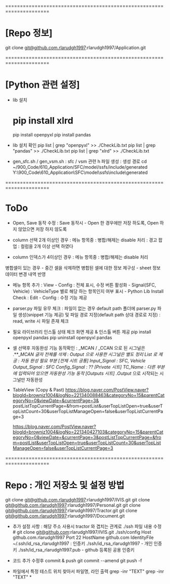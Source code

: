 =====================================================================
# [Repo 정보]
git clone git@github.com.rlarudgh1997:rlarudgh1997/Application.git

=====================================================================
# [Python 관련 설정]
- lib 설치
	# pip install xlrd
	pip install openpyxl
	pip install pandas

- lib 설치 확인
	pip list | grep "openpyxl" >> ./CheckLib.txt
	pip list | grep "pandas" >> ./CheckLib.txt
	pip list | grep "xlrd" >> ./CheckLib.txt

- gen_sfc.sh / gen_vsm.sh
	: sfc / vsm 관련 h 파일 생성
	: 생성 경로
cd ~/900_Code/610_Application/SFC/model/ssfs/include/generated
Y:\900_Code\610_Application\SFC\model\ssfs\include\generated


=====================================================================
# ToDo
- Open, Save 동작 수정
	: Save 동작시 - Open 한 경우에만 저장 하도록, Open 하지 않았으면 저장 하지 않도록

- column 선택 2개 이상인 경우
	: 메뉴 항목중 : 병합/해제는 disable 처리
	: 경고 팝업 : 컬럼을 2개 이상 선택 하였다

- column 인덱스가 4이상인 경우
	: 메뉴 항목중 : 병합/해제는 disable 처리




병합셀이 있는 경우
	- 중간 셀을 삭제하면 병합된 셀에 대한 정보 제구성
	- sheet 정보 데이터 변경 내역 반영
- 메뉴 항목 추가
	: View
		- Config : 전체 표시, 수정 버튼 활성화
		- Signal(SFC, Vehicle) : VehicleType 별로 해당 하는 항목인지 여부 표시
		- Python Lib Install Check
	: Edit
		- Config : 수정 기능 제공

- parser.py 파일 유무 체크
	: 파일이 없는 경우 default path 폴더에 parser.py 파일 생성(snippet 기능 제공) 및 파일 경로 지정(default path 상대 경로로 지정)
	: read, write 시 파일 존재 체크

- 필요 라이브러리 인스톨 상태 체크 화면 제공 & 인스톨 버튼 제공
	pip install openpyxl pandas
	pip uninstall openpyxl pandas




- 셀 선택후 자동완성 기능 동작확인
	: _MCAN / _CCAN 으로 된 시그널은 .**__MCAN 글자 전체를 삭제
	: Output 으로 사용한 시그널은 별도 정리 List 로 제공
	: 자동 완성 필요 부분
		[전체 시트 공통]
			Input_Signal : SFC, Vehicle
			Output_Signal : SFC
			Config_Signal : ??
		[Private 시트]
			TC_Name : 다른 부분에 입력되어 있으면 자동완성 기능 동작
		[Outputs 시트]
			.Output_ 으로 시작되는 시그널만 자동완성

- TableView (Copy & Past)
	https://blog.naver.com/PostView.naver?blogId=browniz1004&logNo=221340088463&categoryNo=15&parentCategoryNo=0&viewDate=&currentPage=3&	postListTopCurrentPage=&from=postList&userTopListOpen=true&userTopListCount=30&userTopListManageOpen=false&userTopListCurrentPage=3

	https://blog.naver.com/PostView.naver?blogId=browniz1004&logNo=221340427103&categoryNo=15&parentCategoryNo=0&viewDate=&currentPage=3&postListTopCurrentPage=&from=postList&userTopListOpen=true&userTopListCount=30&userTopListManageOpen=false&userTopListCurrentPage=3


































=====================================================================
# Repo : 개인 저장소 및 설정 방법
git clone git@github.com.rlarudgh1997:rlarudgh1997/IVIS.git
git clone git@github.com.rlarudgh1997:rlarudgh1997/Personal.git
git clone git@github.com.rlarudgh1997:rlarudgh1997/Tractor.git
git clone git@github.com.rlarudgh1997:rlarudgh1997/Document.git


- 추가 설정 사항
	: 해당 주소 사용시 tractor 와 겹치는 관계로 ./ssh 파일 내용 수정
		# git clone git@github.com:rlarudgh1997/IVIS.git
		./ssh/config
			Host github.com.rlarudgh1997
			Port 22
			HostName github.com
			IdentityFile ~/.ssh/id_rsa_rlarudgh1997
	: 인증키
		./ssh/id_rsa_rlarudgh1997
			- 개인 인증키
		./ssh/id_rsa_rlarudgh1997.pub
			- github 등록된 공용 인증키


- 코드 추가 수정후 commit & push
	git commit --amend
	git push -f


- 파일에서 특정 테스트 위치 찾아서 파일명, 라인 출력
	grep -inr "TEXT"
	grep -inr "TEXT" *
